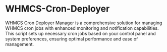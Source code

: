 # WHMCS-Cron-Deployer
WHMCS Cron Deployer Manager is a comprehensive solution for managing WHMCS cron jobs with enhanced monitoring and notification capabilities. This script sets up necessary cron jobs based on your control panel and system preferences, ensuring optimal performance and ease of management.
